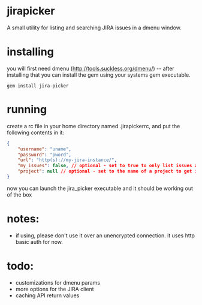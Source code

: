# jirapicker

A small utility for listing and searching JIRA issues in a dmenu window.

# installing

you will first need dmenu (http://tools.suckless.org/dmenu/) -- after installing
that you can install the gem using your systems gem executable.

```
gem install jira-picker
```

# running

create a rc file in your home directory named .jirapickerrc, and
put the following contents in it:

```json
{
    "username": "uname", 
    "password": "pword",
    "url": "http(s)://my-jira-instance/",
    "my_issues": false, // optional - set to true to only list issues assigned to you
    "project": null // optional - set to the name of a project to get issues from there
}
```

now you can launch the jira_picker executable and it should be working out of the box

# notes:

* if using, please don't use it over an unencrypted connection. it uses http basic
  auth for now.

# todo:

* customizations for dmenu params
* more options for the JIRA client
* caching API return values
